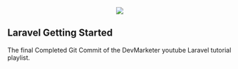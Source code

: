 <p align="center"><img src="https://laravel.com/assets/img/components/logo-laravel.svg"></p>


## Laravel Getting Started

The final Completed Git Commit of the DevMarketer youtube Laravel tutorial playlist.
